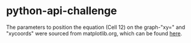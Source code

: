 # python-api-challenge

The parameters to position the equation (Cell 12) on the graph-"xy=" and "xycoords" were sourced from matplotlib.org, which can be found [here](https://matplotlib.org/stable/users/explain/text/annotations.html).
